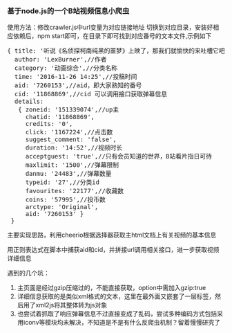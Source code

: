 <h3>基于node.js的一个B站视频信息小爬虫</h3>
<p>使用方法：修改crawler.js中url变量为对应链接地址  切换到对应目录，安装好相应依赖后，npm start即可，在目录下即可找到对应番号的文本文件,示例如下</p>
<pre>
{ title: '听说《名侦探柯南纯黑的噩梦》上映了，那我们就愉快的来吐槽它吧',//标题
  author: 'LexBurner',//作者
  category: '动画综合',//分类名称
  time: '2016-11-26 14:25',//投稿时间
  aid: '7260153',//aid，即大家熟知的番号
  cid: '11868869',//cid 可以调用接口获取弹幕信息
  details: 
   { zoneid: '151339074',//up主     
     chatid: '11868869',
     credits: '0',
     click: '1167224',//点击数
     suggest_comment: 'false',
     duration: '14:52',//视频时长
     acceptguest: 'true',//只有会员知道的世界，B站看片指日可待
     maxlimit: '1500',//弹幕限制
     danmu: '24483',//弹幕数量
     typeid: '27',//分类id
     favourites: '22177',//收藏数
     coins: '57995',//投币数
     arctype: 'Original',
     aid: '7260153' }
 }</pre>
 
<p>主要实现思路，利用cheerio根据选择器获取主html文档上有关视频的基本信息</p>
<p>用正则表达式在脚本中捕获aid和cid，并拼接url调用相关接口，进一步获取视频详细信息</p>

遇到的几个坑：
<ol>
<li>主页面是经过gzip压缩过的，不能直接获取，option中需加入gzip:true</li>
<li>详细信息获取的是类似xml格式的文本，这里在最外面又嵌套了一层标签，然后用了xml2js将其整体转为js对象</li>
<li>也尝试着抓取了响应弹幕信息不过直接变成了乱码，尝试多种编码方式包括采用iconv等模块均未解决，不知道是不是有什么反爬虫机制？留着慢慢研究了</li>
</ol>
